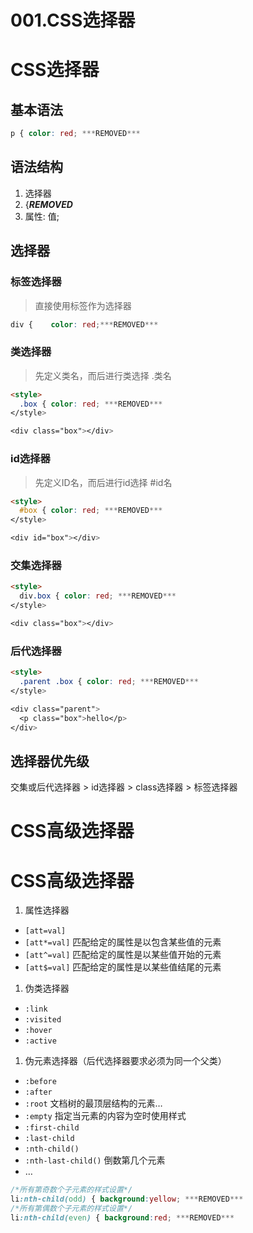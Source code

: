 # 001.CSS选择器

# CSS选择器

## 基本语法

```css
p { color: red; ***REMOVED***
```

## 语法结构

1. 选择器
2. {***REMOVED***
3. 属性: 值;

## 选择器

### 标签选择器

> 直接使用标签作为选择器

```css
div {    color: red;***REMOVED***
```

### 类选择器

> 先定义类名，而后进行类选择 .类名

```html
<style>
  .box { color: red; ***REMOVED***
</style>

<div class="box"></div>
```

### id选择器

> 先定义ID名，而后进行id选择 #id名

```html
<style>
  #box { color: red; ***REMOVED***
</style>

<div id="box"></div>
```

### 交集选择器

```html
<style>
  div.box { color: red; ***REMOVED***
</style>

<div class="box"></div>
```

### 后代选择器

```html
<style>
  .parent .box { color: red; ***REMOVED***
</style>

<div class="parent">
  <p class="box">hello</p>
</div>
```

## 选择器优先级

交集或后代选择器 > id选择器 > class选择器 > 标签选择器



# CSS高级选择器

# CSS高级选择器

1. 属性选择器
- ```[att=val]```
- ```[att*=val]``` 匹配给定的属性是以包含某些值的元素
- ```[att^=val]``` 匹配给定的属性是以某些值开始的元素
- ```[att$=val]``` 匹配给定的属性是以某些值结尾的元素
1. 伪类选择器
- ```:link```
- ```:visited```
- ```:hover```
- ```:active```
1. 伪元素选择器（后代选择器要求必须为同一个父类）
- ```:before```
- ```:after```
- ```:root``` 文档树的最顶层结构的元素…
- ```:empty``` 指定当元素的内容为空时使用样式
- ```:first-child```
- ```:last-child```
- ```:nth-child()```
- ```:nth-last-child()``` 倒数第几个元素
- …

```css
/*所有第奇数个子元素的样式设置*/
li:nth-child(odd) { background:yellow; ***REMOVED***
/*所有第偶数个子元素的样式设置*/
li:nth-child(even) { background:red; ***REMOVED*** 
```